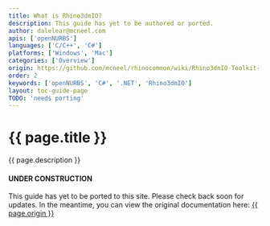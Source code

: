 ```yaml
---
title: What is Rhino3dmIO?
description: This guide has yet to be authored or ported.
author: dalelear@mcneel.com
apis: ['openNURBS']
languages: ['C/C++', 'C#']
platforms: ['Windows', 'Mac']
categories: ['Overview']
origin: https://github.com/mcneel/rhinocommon/wiki/Rhino3dmIO-Toolkit-(OpenNURBS-build)
order: 2
keywords: ['openNURBS', 'C#', '.NET', 'Rhino3dmIO']
layout: toc-guide-page
TODO: 'needs porting'
---
```


# {{ page.title }}

{{ page.description }}

<div class="bs-callout bs-callout-danger">
  <h4>UNDER CONSTRUCTION</h4>
  <p>This guide has yet to be ported to this site.  Please check back soon for updates.  
  In the meantime, you can view the original documentation here:
  <a href="{{ page.origin }}">{{ page.origin }}</a></p>
</div>
